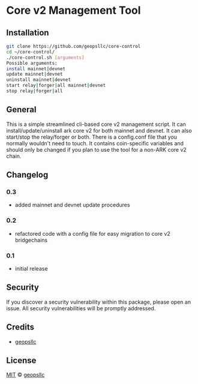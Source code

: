 # Core v2 Management Tool

## Installation

```sh
git clone https://github.com/geopsllc/core-control
cd ~/core-control/
./core-control.sh [arguments]
Possible arguments:
install mainnet|devnet
update mainnet|devnet
uninstall mainnet|devnet
start relay|forger|all mainnet|devnet
stop relay|forger|all
```

## General
This is a simple streamlined cli-based core v2 management script. It can install/update/uninstall ark core v2 for both mainnet and 
devnet. It can also start/stop the relay/forger or both. There is a config.conf file that you normally wouldn't need to touch.
It contains coin-specific variables and should only be changed if you plan to use the tool for a non-ARK core v2 chain.

## Changelog

### 0.3
- added mainnet and devnet update procedures

### 0.2
- refactored code with a config file for easy migration to core v2 bridgechains

### 0.1
- initial release

## Security

If you discover a security vulnerability within this package, please open an issue. All security vulnerabilities will be promptly addressed.

## Credits

- [geopsllc](https://github.com/geopsllc)

## License

[MIT](LICENSE) © [geopsllc](https://github.com/geopsllc)
